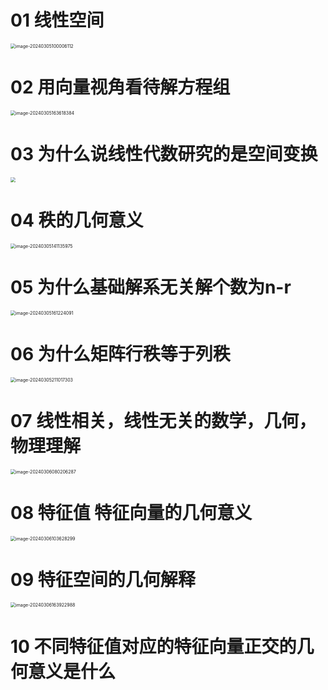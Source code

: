 # 01 线性空间

<img src="https://cvp.oss-cn-shanghai.aliyuncs.com/picgo/202403051000404.png" alt="image-20240305100006112" style="zoom:50%;" />

# 02 用向量视角看待解方程组

<img src="https://cvp.oss-cn-shanghai.aliyuncs.com/picgo/202403051636664.png" alt="image-20240305163618384" style="zoom:50%;" />

# 03 为什么说线性代数研究的是空间变换

<img src="https://cvp.oss-cn-shanghai.aliyuncs.com/picgo/202403050952928.png" style="zoom:50%;" />

# 04 秩的几何意义

<img src="https://cvp.oss-cn-shanghai.aliyuncs.com/picgo/202403051411256.png" alt="image-20240305141135975" style="zoom:50%;" />

# 05 为什么基础解系无关解个数为n-r

<img src="https://cvp.oss-cn-shanghai.aliyuncs.com/picgo/202403051612437.png" alt="image-20240305161224091" style="zoom:50%;" />

# 06 为什么矩阵行秩等于列秩

<img src="https://cvp.oss-cn-shanghai.aliyuncs.com/picgo/202403052110052.png" alt="image-20240305211017303" style="zoom:50%;" />

# 07 线性相关，线性无关的数学，几何，物理理解

<img src="https://cvp.oss-cn-shanghai.aliyuncs.com/picgo/202403060802204.png" alt="image-20240306080206287" style="zoom:50%;" />

# 08 特征值 特征向量的几何意义

<img src="https://cvp.oss-cn-shanghai.aliyuncs.com/picgo/202403061036606.png" alt="image-20240306103628299" style="zoom:50%;" />

# 09 特征空间的几何解释

<img src="https://cvp.oss-cn-shanghai.aliyuncs.com/picgo/202403061639215.png" alt="image-20240306163922988" style="zoom:50%;" />



# 10 不同特征值对应的特征向量正交的几何意义是什么
